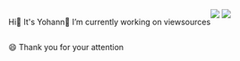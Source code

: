 <div>
  <div>
    <p style="float:left;">Hi👋 It's Yohann</p>
    <p style="float:left;">🔭 I’m currently working on viewsources </p>
    <p style="float:left;">😄 Thank you for your attention </p>
    <img src="https://github-readme-stats.vercel.app/api?username=Yohann0617&count_private=true&show_icons=true" />
    <img src="https://github-readme-stats.vercel.app/api/top-langs/?username=Yohann0617" />
  </div>
</div>

<!--
**Yohann0617/Yohann0617** is a ✨ _special_ ✨ repository because its `README.md` (this file) appears on your GitHub profile.

Here are some ideas to get you started:

- 🔭 I’m currently working on ...
- 🌱 I’m currently learning ...
- 👯 I’m looking to collaborate on ...
- 🤔 I’m looking for help with ...
- 💬 Ask me about ...
- 📫 How to reach me: ...
- 😄 Pronouns: ...
- ⚡ Fun fact: ...
-->
